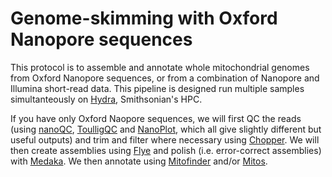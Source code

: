 # Genome-skimming with Oxford Nanopore sequences
This protocol is to assemble and annotate whole mitochondrial genomes from Oxford Nanopore sequences, or from a combination of Nanopore and Illumina short-read data. This pipeline is designed run multiple samples simultanteously on [Hydra](https://confluence.si.edu/display/HPC/High+Performance+Computing), Smithsonian's HPC. 

If you have only Oxford Naopore sequences, we will first QC the reads (using [nanoQC](https://github.com/wdecoster/nanoQC), [ToulligQC](https://github.com/GenomiqueENS/toulligQC) and [NanoPlot](https://github.com/wdecoster/NanoPlot), which all give slightly different but useful outputs) and trim and filter where necessary using [Chopper](https://github.com/wdecoster/chopper/). We will then create assemblies using [Flye](https://github.com/mikolmogorov/Flye) and polish (i.e. error-correct assemblies) with [Medaka](https://github.com/nanoporetech/medaka). We then annotate using [Mitofinder](https://github.com/RemiAllio/MitoFinder) and/or [Mitos](https://gitlab.com/Bernt/MITOS).